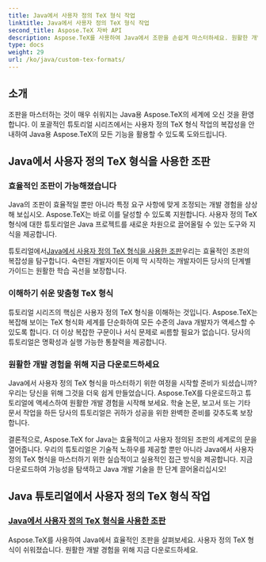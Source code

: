 ```yaml
---
title: Java에서 사용자 정의 TeX 형식 작업
linktitle: Java에서 사용자 정의 TeX 형식 작업
second_title: Aspose.TeX 자바 API
description: Aspose.TeX를 사용하여 Java에서 조판을 손쉽게 마스터하세요. 원활한 개발 여정을 위해 Custom TeX Formats 튜토리얼을 살펴보세요. 지금 다운로드하여 Java 기술을 향상해보세요!
type: docs
weight: 29
url: /ko/java/custom-tex-formats/
---
```

## 소개

조판을 마스터하는 것이 매우 쉬워지는 Java용 Aspose.TeX의 세계에 오신 것을 환영합니다. 이 포괄적인 튜토리얼 시리즈에서는 사용자 정의 TeX 형식 작업의 복잡성을 안내하여 Java용 Aspose.TeX의 모든 기능을 활용할 수 있도록 도와드립니다.

## Java에서 사용자 정의 TeX 형식을 사용한 조판

### 효율적인 조판이 가능해졌습니다

Java의 조판이 효율적일 뿐만 아니라 특정 요구 사항에 맞게 조정되는 개발 경험을 상상해 보십시오. Aspose.TeX는 바로 이를 달성할 수 있도록 지원합니다. 사용자 정의 TeX 형식에 대한 튜토리얼은 Java 프로젝트를 새로운 차원으로 끌어올릴 수 있는 도구와 지식을 제공합니다.

 튜토리얼에서[Java에서 사용자 정의 TeX 형식을 사용한 조판](./typesetting-custom-tex-formats/)우리는 효율적인 조판의 복잡성을 탐구합니다. 숙련된 개발자이든 이제 막 시작하는 개발자이든 당사의 단계별 가이드는 원활한 학습 곡선을 보장합니다.

### 이해하기 쉬운 맞춤형 TeX 형식

튜토리얼 시리즈의 핵심은 사용자 정의 TeX 형식을 이해하는 것입니다. Aspose.TeX는 복잡해 보이는 TeX 형식화 세계를 단순화하여 모든 수준의 Java 개발자가 액세스할 수 있도록 합니다. 더 이상 복잡한 구문이나 서식 문제로 씨름할 필요가 없습니다. 당사의 튜토리얼은 명확성과 실행 가능한 통찰력을 제공합니다.

### 원활한 개발 경험을 위해 지금 다운로드하세요

Java에서 사용자 정의 TeX 형식을 마스터하기 위한 여정을 시작할 준비가 되셨습니까? 우리는 당신을 위해 그것을 더욱 쉽게 만들었습니다. Aspose.TeX를 다운로드하고 튜토리얼에 액세스하여 원활한 개발 경험을 시작해 보세요. 학술 논문, 보고서 또는 기타 문서 작업을 하든 당사의 튜토리얼은 귀하가 성공을 위한 완벽한 준비를 갖추도록 보장합니다.

결론적으로, Aspose.TeX for Java는 효율적이고 사용자 정의된 조판의 세계로의 문을 열어줍니다. 우리의 튜토리얼은 기술적 노하우를 제공할 뿐만 아니라 Java에서 사용자 정의 TeX 형식을 마스터하기 위한 실습적이고 실용적인 접근 방식을 제공합니다. 지금 다운로드하여 가능성을 탐색하고 Java 개발 기술을 한 단계 끌어올리십시오!
## Java 튜토리얼에서 사용자 정의 TeX 형식 작업
### [Java에서 사용자 정의 TeX 형식을 사용한 조판](./typesetting-custom-tex-formats/)
Aspose.TeX를 사용하여 Java에서 효율적인 조판을 살펴보세요. 사용자 정의 TeX 형식이 쉬워졌습니다. 원활한 개발 경험을 위해 지금 다운로드하세요.